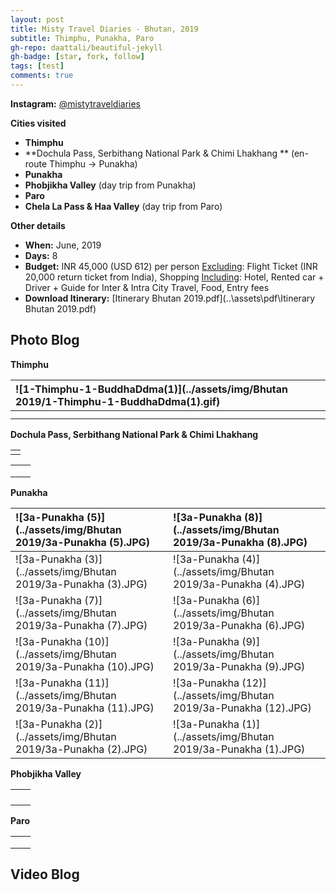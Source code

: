 ```yaml
---
layout: post
title: Misty Travel Diaries - Bhutan, 2019
subtitle: Thimphu, Punakha, Paro
gh-repo: daattali/beautiful-jekyll
gh-badge: [star, fork, follow]
tags: [test]
comments: true
---
```


**Instagram:** [@mistytraveldiaries](https://www.instagram.com/mistytraveldiaries/)



**Cities visited**

* **Thimphu**<br />
* **Dochula Pass, Serbithang National Park & Chimi Lhakhang ** (en-route Thimphu -> Punakha)
* **Punakha**<br />
* **Phobjikha Valley** (day trip from Punakha)
* **Paro**<br />
* **Chela La Pass & Haa Valley** (day trip from Paro)

**Other details**

* **When:** June, 2019
* **Days:** 8
* **Budget:** INR 45,000 (USD 612) per person
   <u>Excluding</u>: Flight Ticket (INR 20,000 return ticket from India), Shopping 
   <u>Including</u>: Hotel, Rented car + Driver + Guide for Inter & Intra City Travel, Food, Entry fees
* **Download Itinerary:**   [Itinerary Bhutan 2019.pdf](..\assets\pdf\Itinerary Bhutan 2019.pdf) 



## Photo Blog

**Thimphu**

| ![1-Thimphu-1-BuddhaDdma(1)](../assets/img/Bhutan 2019/1-Thimphu-1-BuddhaDdma(1).gif) |      |
| :----------------------------------------------------------- | ---- |
|                                                              |      |
|                                                              |      |

**Dochula Pass, Serbithang National Park & Chimi Lhakhang**

|      |
| ---- |
|      |

|      |      |
| :--- | :--- |
|      |      |
|      |      |
|      |      |

**Punakha**

| ![3a-Punakha (5)](../assets/img/Bhutan 2019/3a-Punakha (5).JPG) | ![3a-Punakha (8)](../assets/img/Bhutan 2019/3a-Punakha (8).JPG) |
| :----------------------------------------------------------- | :----------------------------------------------------------- |
| ![3a-Punakha (3)](../assets/img/Bhutan 2019/3a-Punakha (3).JPG) | ![3a-Punakha (4)](../assets/img/Bhutan 2019/3a-Punakha (4).JPG) |
| ![3a-Punakha (7)](../assets/img/Bhutan 2019/3a-Punakha (7).JPG) | ![3a-Punakha (6)](../assets/img/Bhutan 2019/3a-Punakha (6).JPG) |
| ![3a-Punakha (10)](../assets/img/Bhutan 2019/3a-Punakha (10).JPG) | ![3a-Punakha (9)](../assets/img/Bhutan 2019/3a-Punakha (9).JPG) |
| ![3a-Punakha (11)](../assets/img/Bhutan 2019/3a-Punakha (11).JPG) | ![3a-Punakha (12)](../assets/img/Bhutan 2019/3a-Punakha (12).JPG) |
| ![3a-Punakha (2)](../assets/img/Bhutan 2019/3a-Punakha (2).JPG) | ![3a-Punakha (1)](../assets/img/Bhutan 2019/3a-Punakha (1).JPG) |



**Phobjikha Valley**

|      |      |
| :--- | :--- |
|      |      |
|      |      |
|      |      |
|      |      |



**Paro**

|      |      |
| :--- | :--- |
|      |      |
|      |      |
|      |      |







## Video Blog

